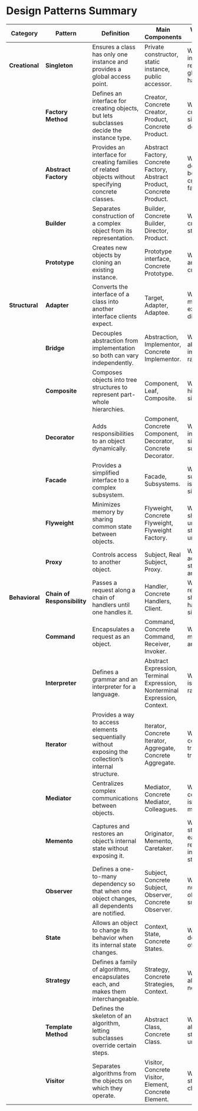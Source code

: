 # Design Patterns Summary

| **Category**  | **Pattern** | **Definition** | **Main Components** | **When NOT to Use** |
|---------------|-------------|----------------|----------------------|---------------------|
| **Creational** | **Singleton** | Ensures a class has only one instance and provides a global access point. | Private constructor, static instance, public accessor. | When multiple instances are required or global state is harmful. |
|  | **Factory Method** | Defines an interface for creating objects, but lets subclasses decide the instance type. | Creator, Concrete Creator, Product, Concrete Product. | When object creation is simple and doesn’t vary. |
|  | **Abstract Factory** | Provides an interface for creating families of related objects without specifying concrete classes. | Abstract Factory, Concrete Factory, Abstract Product, Concrete Product. | When products don’t need to be related or created in families. |
|  | **Builder** | Separates construction of a complex object from its representation. | Builder, Concrete Builder, Director, Product. | When object creation is straightforward. |
|  | **Prototype** | Creates new objects by cloning an existing instance. | Prototype interface, Concrete Prototype. | When objects are cheap to create with `new`. |
| **Structural** | **Adapter** | Converts the interface of a class into another interface clients expect. | Target, Adapter, Adaptee. | When you can modify the existing class directly. |
|  | **Bridge** | Decouples abstraction from implementation so both can vary independently. | Abstraction, Implementor, Concrete Implementor. | When abstraction and implementation rarely change. |
|  | **Composite** | Composes objects into tree structures to represent part-whole hierarchies. | Component, Leaf, Composite. | When the hierarchy is simple or flat. |
|  | **Decorator** | Adds responsibilities to an object dynamically. | Component, Concrete Component, Decorator, Concrete Decorator. | When inheritance is simpler and sufficient. |
|  | **Facade** | Provides a simplified interface to a complex subsystem. | Facade, Subsystems. | When direct subsystem use is already simple. |
|  | **Flyweight** | Minimizes memory by sharing common state between objects. | Flyweight, Concrete Flyweight, Flyweight Factory. | When object sharing is unnecessary or state is always unique. |
|  | **Proxy** | Controls access to another object. | Subject, Real Subject, Proxy. | When direct access is straightforward and cheap. |
| **Behavioral** | **Chain of Responsibility** | Passes a request along a chain of handlers until one handles it. | Handler, Concrete Handlers, Client. | When all requests should be handled by a single object. |
|  | **Command** | Encapsulates a request as an object. | Command, Concrete Command, Receiver, Invoker. | When direct method calls are sufficient. |
|  | **Interpreter** | Defines a grammar and an interpreter for a language. | Abstract Expression, Terminal Expression, Nonterminal Expression, Context. | When grammar is simple or rarely changes. |
|  | **Iterator** | Provides a way to access elements sequentially without exposing the collection’s internal structure. | Iterator, Concrete Iterator, Aggregate, Concrete Aggregate. | When collection traversal is trivial or fixed. |
|  | **Mediator** | Centralizes complex communications between objects. | Mediator, Concrete Mediator, Colleagues. | When communication is simple and minimal. |
|  | **Memento** | Captures and restores an object’s internal state without exposing it. | Originator, Memento, Caretaker. | When object state can be easily recalculated instead of stored. |
|  | **Observer** | Defines a one-to-many dependency so that when one object changes, all dependents are notified. | Subject, Concrete Subject, Observer, Concrete Observer. | When the number of observers is small or fixed. |
|  | **State** | Allows an object to change its behavior when its internal state changes. | Context, State, Concrete States. | When states don’t change often. |
|  | **Strategy** | Defines a family of algorithms, encapsulates each, and makes them interchangeable. | Strategy, Concrete Strategies, Context. | When only one algorithm is needed. |
|  | **Template Method** | Defines the skeleton of an algorithm, letting subclasses override certain steps. | Abstract Class, Concrete Class. | When the algorithm’s steps are unlikely to vary. |
|  | **Visitor** | Separates algorithms from the objects on which they operate. | Visitor, Concrete Visitor, Element, Concrete Element. | When object structure changes often. |
